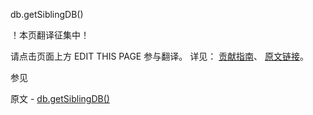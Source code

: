  db.getSiblingDB()

 ！本页翻译征集中！

请点击页面上方 EDIT THIS PAGE 参与翻译。
详见：
[贡献指南]( https://github.com/whaleal/MongoDB-Manual-zh/blob/master/CONTRIBUTING.md )、
[原文链接](  https://docs.mongodb.com/manual/reference/method/db.getSiblingDB/  )。

 参见

原文 - [db.getSiblingDB()]( https://docs.mongodb.com/manual/reference/method/db.getSiblingDB/ )

